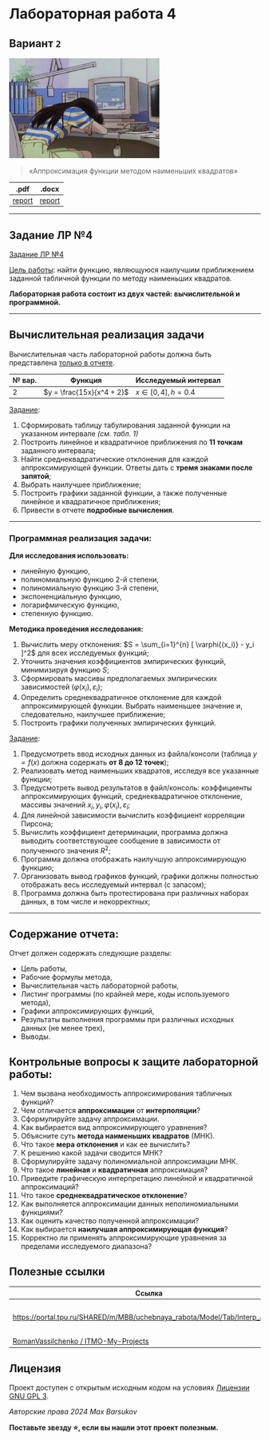 # Лабораторная работа 4

## Вариант `2`

<img alt="ahhhh" src="https://github.com/maxbarsukov/itmo/blob/master/.docs/ahhhh.gif" height="200">

> «Аппроксимация функции методом наименьших квадратов»

|.pdf|.docx|
|-|-|
| [report](./docs/report.pdf) | [report](./docs/report.docx) |

---

## Задание ЛР №4

<u>[Задание ЛР №4](../../задания/Задание%20ЛР№4.pdf)</u>

<u>Цель работы</u>: найти функцию, являющуюся наилучшим приближением заданной табличной функции по методу наименьших квадратов.

**Лабораторная работа состоит из двух частей: вычислительной и программной.**

---

## Вычислительная реализация задачи

Вычислительная часть лабораторной работы должна быть представлена <u>только в отчете</u>.

| № вар. | Функция | Исследуемый интервал |
| --- | --- | --- |
| 2 | $y = \frac{15x}{x^4 + 2}$ | $x \in [0, 4], h = 0.4$ |

<u>Задание</u>:

1. Сформировать таблицу табулирования заданной функции на указанном интервале *(см. табл. 1)*
2. Построить линейное и квадратичное приближения по **11 точкам** заданного интервала;
3. Найти среднеквадратические отклонения для каждой аппроксимирующей функции. Ответы дать с **тремя знаками после запятой**;
4. Выбрать наилучшее приближение;
5. Построить графики заданной функции, а также полученные линейное и квадратичное приближения;
6. Привести в отчете **подробные вычисления**.

---

### Программная реализация задачи:

**Для исследования использовать:**

- линейную функцию,
- полиномиальную функцию 2-й степени,
- полиномиальную функцию 3-й степени,
- экспоненциальную функцию,
- логарифмическую функцию,
- степенную функцию.

**Методика проведения исследования:**

1. Вычислить меру отклонения: $S = \sum_{i=1}^{n} [ \varphi{(x_i)} - y_i ]^2$ для всех исследуемых функций;
2. Уточнить значения коэффициентов эмпирических функций, минимизируя функцию $S$;
3. Сформировать массивы предполагаемых эмпирических зависимостей $(\varphi{(x_i)}, \varepsilon_i)$;
4. Определить среднеквадратичное отклонение для каждой аппроксимирующей функции. Выбрать наименьшее значение и, следовательно, наилучшее приближение;
5. Построить графики полученных эмпирических функций.

<u>Задание</u>:

1. Предусмотреть ввод исходных данных из файла/консоли (таблица $y = f(x)$ должна содержать **от 8 до 12 точек**);
2. Реализовать метод наименьших квадратов, исследуя все указанные функции;
3. Предусмотреть вывод результатов в файл/консоль: коэффициенты аппроксимирующих функций, среднеквадратичное отклонение, массивы значений $x_i, y_i, \varphi{(x_i)}, \varepsilon_i$;
4. Для линейной зависимости вычислить коэффициент корреляции Пирсона;
5. Вычислить коэффициент детерминации, программа должна выводить соответствующее сообщение в зависимости от полученного значения $R^2$;
6. Программа должна отображать наилучшую аппроксимирующую функцию;
7. Организовать вывод графиков функций, графики должны полностью отображать весь исследуемый интервал (с запасом);
8. Программа должна быть протестирована при различных наборах данных, в том числе и некорректных;

---

## Содержание отчета:

Отчет должен содержать следующие разделы:

- Цель работы,
- Рабочие формулы метода,
- Вычислительная часть лабораторной работы,
- Листинг программы (по крайней мере, коды используемого метода),
- Графики аппроксимирующих функций,
- Результаты выполнения программы при различных исходных данных (не менее трех),
- Выводы.

## Контрольные вопросы к защите лабораторной работы:

1. Чем вызвана необходимость аппроксимирования табличных функций?
2. Чем отличается **аппроксимации** от **интерполяции**?
3. Сформулируйте задачу аппроксимации.
4. Как выбирается вид аппроксимирующего уравнения?
5. Объясните суть **метода наименьших квадратов** (МНК).
6. Что такое **мера отклонения** и как ее вычислить?
7. К решению какой задачи сводится МНК?
8. Сформулируйте задачу полиномиальной аппроксимации МНК.
9. Что такое **линейная** и **квадратичная** аппроксимация?
10. Приведите графическую интерпретацию линейной и квадратичной аппроксимаций?
11. Что такое **среднеквадратическое отклонение**?
12. Как выполняется аппроксимации данных неполиномиальными функциями?
13. Как оценить качество полученной аппроксимации?
14. Как выбирается **наилучшая аппроксимирующая функция**?
15. Корректно ли применять аппроксимирующие уравнения за пределами исследуемого диапазона?

## Полезные ссылки

| Ссылка | Описание |
| --- | --- |
| https://portal.tpu.ru/SHARED/m/MBB/uchebnaya_rabota/Model/Tab/Interp_app.pdf | Методы интерполяции и аппроксимации |
| [RomanVassilchenko / ITMO-My-Projects](https://github.com/RomanVassilchenko/ITMO-My-Projects/blob/main/Year-2/ComputationalMathematics%2C%20%D0%92%D1%8B%D1%87%D0%9C%D0%B0%D1%82%2C%20%D0%92%D1%8B%D1%87%D0%B8%D1%81%D0%BB%D0%B8%D1%82%D0%B5%D0%BB%D1%8C%D0%BD%D0%B0%D1%8F%20%D0%BC%D0%B0%D1%82%D0%B5%D0%BC%D0%B0%D1%82%D0%B8%D0%BA%D0%B0/lab4/main.py) | ЛР4 |

## Лицензия

Проект доступен с открытым исходным кодом на условиях [Лицензии GNU GPL 3](https://opensource.org/license/gpl-3-0/).

*Авторские права 2024 Max Barsukov*

**Поставьте звезду :star:, если вы нашли этот проект полезным.**
